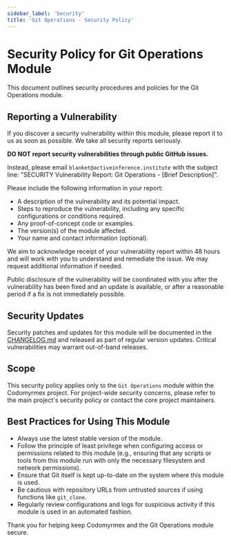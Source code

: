 ```yaml
---
sidebar_label: 'Security'
title: 'Git Operations - Security Policy'
---
```


# Security Policy for Git Operations Module

This document outlines security procedures and policies for the Git Operations module.

## Reporting a Vulnerability

If you discover a security vulnerability within this module, please report it to us as soon as possible.
We take all security reports seriously.

**DO NOT report security vulnerabilities through public GitHub issues.**

Instead, please email `blanket@activeinference.institute` with the subject line: "SECURITY Vulnerability Report: Git Operations - [Brief Description]".

Please include the following information in your report:

- A description of the vulnerability and its potential impact.
- Steps to reproduce the vulnerability, including any specific configurations or conditions required.
- Any proof-of-concept code or examples.
- The version(s) of the module affected.
- Your name and contact information (optional).

We aim to acknowledge receipt of your vulnerability report within 48 hours and will work with you to understand and remediate the issue. We may request additional information if needed.

Public disclosure of the vulnerability will be coordinated with you after the vulnerability has been fixed and an update is available, or after a reasonable period if a fix is not immediately possible.

## Security Updates

Security patches and updates for this module will be documented in the [CHANGELOG.md](./changelog.md) and released as part of regular version updates. Critical vulnerabilities may warrant out-of-band releases.

## Scope

This security policy applies only to the `Git Operations` module within the Codomyrmex project. For project-wide security concerns, please refer to the main project's security policy or contact the core project maintainers.

## Best Practices for Using This Module

- Always use the latest stable version of the module.
- Follow the principle of least privilege when configuring access or permissions related to this module (e.g., ensuring that any scripts or tools from this module run with only the necessary filesystem and network permissions).
- Ensure that Git itself is kept up-to-date on the system where this module is used.
- Be cautious with repository URLs from untrusted sources if using functions like `git_clone`.
- Regularly review configurations and logs for suspicious activity if this module is used in an automated fashion.

Thank you for helping keep Codomyrmex and the Git Operations module secure. 